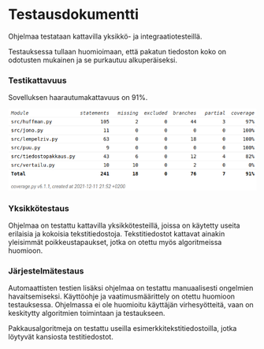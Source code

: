 # Testausdokumentti

Ohjelmaa testataan kattavilla yksikkö- ja integraatiotesteillä.

Testauksessa tullaan huomioimaan, että pakatun tiedoston koko on odotusten mukainen ja se purkautuu alkuperäiseksi.

### Testikattavuus

Sovelluksen haarautumakattavuus on 91%.

![](./kuvat/testikattavuus.png)

### Yksikkötestaus

Ohjelmaa on testattu kattavilla yksikkötesteillä, joissa on käytetty useita erilaisia ja kokoisia tekstitiedostoja. Tekstitiedostot kattavat ainakin yleisimmät poikkeustapaukset, jotka on otettu myös algoritmeissa huomioon.

### Järjestelmätestaus

Automaattisten testien lisäksi ohjelmaa on testattu manuaalisesti ongelmien havaitsemiseksi. Käyttöohje ja vaatimusmäärittely on otettu huomioon testauksessa. Ohjelmassa ei ole huomioitu käyttäjän virhesyötteitä, vaan on keskitytty algoritmien toimintaan ja testaukseen.

Pakkausalgoritmeja on testattu useilla esimerkkitekstitiedostoilla, jotka löytyvät kansiosta testitiedostot.
